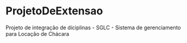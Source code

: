 # ProjetoDeExtensao
Projeto de integração de diciplinas - SGLC - Sistema de gerenciamento para Locação de Chácara
